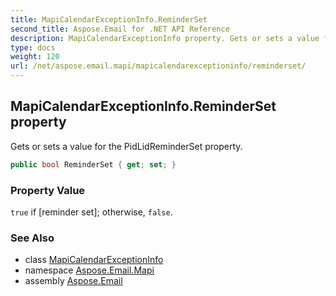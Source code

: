 ```yaml
---
title: MapiCalendarExceptionInfo.ReminderSet
second_title: Aspose.Email for .NET API Reference
description: MapiCalendarExceptionInfo property. Gets or sets a value for the PidLidReminderSet property
type: docs
weight: 120
url: /net/aspose.email.mapi/mapicalendarexceptioninfo/reminderset/
---
```

## MapiCalendarExceptionInfo.ReminderSet property

Gets or sets a value for the PidLidReminderSet property.

```csharp
public bool ReminderSet { get; set; }
```

### Property Value

`true` if [reminder set]; otherwise, `false`.

### See Also

* class [MapiCalendarExceptionInfo](../)
* namespace [Aspose.Email.Mapi](../../mapicalendarexceptioninfo/)
* assembly [Aspose.Email](../../../)


